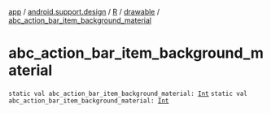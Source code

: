 [app](../../../index.md) / [android.support.design](../../index.md) / [R](../index.md) / [drawable](index.md) / [abc_action_bar_item_background_material](./abc_action_bar_item_background_material.md)

# abc_action_bar_item_background_material

`static val abc_action_bar_item_background_material: `[`Int`](https://kotlinlang.org/api/latest/jvm/stdlib/kotlin/-int/index.html)
`static val abc_action_bar_item_background_material: `[`Int`](https://kotlinlang.org/api/latest/jvm/stdlib/kotlin/-int/index.html)